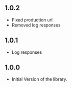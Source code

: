## 1.0.2

* Fixed production url
* Removed log responses

## 1.0.1

* Log responses

## 1.0.0

* Initial Version of the library.